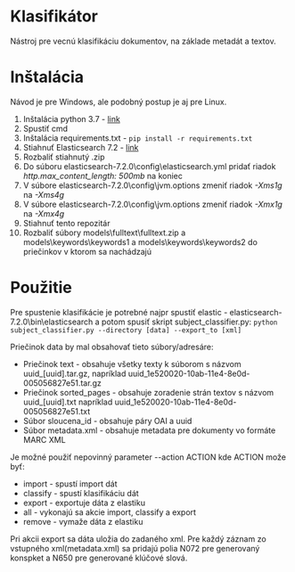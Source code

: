 # Klasifikátor

Nástroj pre vecnú klasifikáciu dokumentov, na základe metadát a textov.

# Inštalácia

Návod je pre Windows, ale podobný postup je aj pre Linux.

1. Inštalácia python 3.7 - [link](https://www.python.org/downloads/)
2. Spustiť cmd
3. Inštalácia requirements.txt - `pip install -r requirements.txt`
4. Stiahnuť Elasticsearch 7.2 - [link](https://www.elastic.co/downloads/past-releases/elasticsearch-7-2-0)
5. Rozbaliť stiahnutý .zip
6. Do súboru elasticsearch-7.2.0\config\elasticsearch.yml pridať riadok *http.max_content_length: 500mb* na koniec
7. V súbore elasticsearch-7.2.0\config\jvm.options zmeniť riadok *-Xms1g* na *-Xms4g*
8. V súbore elasticsearch-7.2.0\config\jvm.options zmeniť riadok *-Xmx1g* na *-Xmx4g*
9. Stiahnuť tento repozitár
10. Rozbaliť súbory models\fulltext\fulltext.zip a models\keywords\keywords1 a models\keywords\keywords2 do priečinkov v ktorom sa nachádzajú


# Použitie

Pre spustenie klasifikácie je potrebné najpr spustiť elastic - elasticsearch-7.2.0\bin\elasticsearch a potom spusiť skript subject_classifier.py:
`python subject_classifier.py --directory [data] --export_to [xml]`

Priečinok data by mal obsahovať tieto súbory/adresáre:

- Priečinok text - obsahuje všetky texty k súborom s názvom uuid_\[uuid\].tar.gz, napríklad uuid_1e520020-10ab-11e4-8e0d-005056827e51.tar.gz
- Priečinok sorted_pages - obsahuje zoradenie strán textov s názvom uuid_\[uuid\].txt napríklad uuid_1e520020-10ab-11e4-8e0d-005056827e51.txt
- Súbor sloucena_id - obsahuje páry OAI a uuid
- Súbor metadata.xml - obsahuje metadata pre dokumenty vo formáte MARC XML

Je možné použiť nepovinný parameter --action ACTION kde ACTION može byť:

- import - spustí import dát
- classify - spustí klasifikáciu dát
- export - exportuje dáta z elastiku
- all - vykonajú sa akcie import, classify a export
- remove - vymaže dáta z elastiku

Pri akcii export sa dáta uložia do zadaného xml. Pre každý záznam zo vstupného xml(metadata.xml) sa pridajú polia N072 pre generovaný konspket a N650 pre generované klúčové slová.


